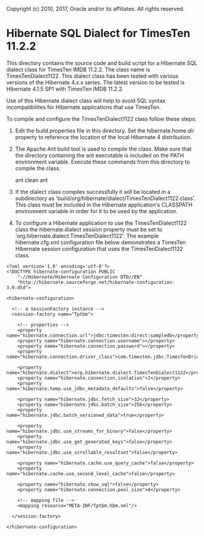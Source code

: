 Copyright (c) 2010, 2017, Oracle and/or its affiliates. All rights reserved.

# Hibernate SQL Dialect for TimesTen 11.2.2

This directory contains the source code and build script for a Hibernate SQL dialect class for TimesTen IMDB 11.2.2. The class name is TimesTenDialect1122. This dialect class has been tested with various versions of the Hibernate 4.x.x series. The latest version to be tested is Hibernate 4.1.5 SP1 with TimesTen IMDB 11.2.2.

Use of this Hibernate dialect class will help to avoid SQL syntax incompatibilites for Hibernate applications that use TimesTen. 

To compile and configure the TimesTenDialect1122 class follow these steps:

1. Edit the build.properties file in this directory. Set the hibernate.home.dir property to reference the location of the local Hibernate 4 distribution.

2. The Apache Ant build tool is used to compile the class. Make sure that the directory containing the ant executable is included on the PATH environment variable. Execute these commands from this directory to compile the class.

    ant clean
    ant

3. If the dialect class compiles successfully it will be located in a subdirectory as 'build/org/hibernate/dialect/TimesTenDialect1122.class'. This class must be included in the Hibernate application's CLASSPATH environment variable in order for it to be used by the application.

4. To configure a Hibernate application to use the TimesTenDialect1122 class the hibernate.dialect session property must be set to 'org.hibernate.dialect.TimesTenDialect1122'. The example hibernate.cfg.xml configuration file below demonstrates a TimesTen Hibernate session configuration that uses the TimesTenDialect1122 class.

```text
<?xml version='1.0' encoding='utf-8'?>
<!DOCTYPE hibernate-configuration PUBLIC
    "-//Hibernate/Hibernate Configuration DTD//EN"
    "http://hibernate.sourceforge.net/hibernate-configuration-3.0.dtd">

<hibernate-configuration>

  <!-- a SessionFactory instance -->
  <session-factory name="Tptbm">

    <!-- properties -->
    <property name="hibernate.connection.url">jdbc:timesten:direct:sampledb</property>
    <property name="hibernate.connection.username"></property>
    <property name="hibernate.connection.password"></property>                
    <property name="hibernate.connection.driver_class">com.timesten.jdbc.TimesTenDriver</property> 
   
    <property name="hibernate.dialect">org.hibernate.dialect.TimesTenDialect1122</property>        
    <property name="hibernate.connection.isolation">2</property>
    <property name="hibernate.temp.use_jdbc_metadata_defaults">false</property>
    
    <property name="hibernate.jdbc.fetch_size">32</property>
    <property name="hibernate.jdbc.batch_size">256</property>
    <property name="hibernate.jdbc.batch_versioned_data">true</property>

    <property name="hibernate.jdbc.use_streams_for_binary">false</property>
    <property name="hibernate.jdbc.use_get_generated_keys">false</property>
    <property name="hibernate.jdbc.use_scrollable_resultset">false</property>
    
    <property name="hibernate.cache.use_query_cache">false</property>
    <property name="hibernate.cache.use_second_level_cache">false</property>
    
    <property name="hibernate.show_sql">false</property>        
    <property name="hibernate.connection.pool_size">4</property>

    <!-- mapping file -->
    <mapping resource="META-INF/Tptbm.hbm.xml"/>

  </session-factory>

</hibernate-configuration>
```